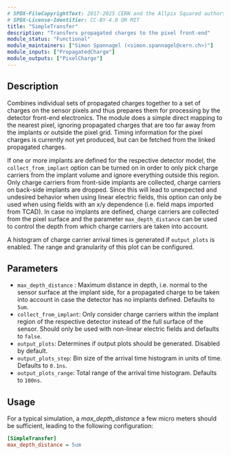 ```yaml
---
# SPDX-FileCopyrightText: 2017-2025 CERN and the Allpix Squared authors
# SPDX-License-Identifier: CC-BY-4.0 OR MIT
title: "SimpleTransfer"
description: "Transfers propagated charges to the pixel front-end"
module_status: "Functional"
module_maintainers: ["Simon Spannagel (<simon.spannagel@cern.ch>)"]
module_inputs: ["PropagatedCharge"]
module_outputs: ["PixelCharge"]
---
```


## Description

Combines individual sets of propagated charges together to a set of charges on the sensor pixels and thus prepares them for processing by the detector front-end electronics. The module does a simple direct mapping to the nearest pixel, ignoring propagated charges that are too far away from the implants or outside the pixel grid. Timing information for the pixel charges is currently not yet produced, but can be fetched from the linked propagated charges.

If one or more implants are defined for the respective detector model, the `collect_from_implant` option can be turned on in order to only pick charge carriers from the implant volume and ignore everything outside this region.
Only charge carriers from front-side implants are collected, charge carriers on back-side implants are dropped.
Since this will lead to unexpected and undesired behavior when using linear electric fields, this option can only be used when using fields with an x/y dependence (i.e. field maps imported from TCAD).
In case no implants are defined, charge carriers are collected from the pixel surface and the parameter `max_depth_distance` can be used to control the depth from which charge carriers are taken into account.

A histogram of charge carrier arrival times is generated if `output_plots` is enabled. The range and granularity of this plot can be configured.

## Parameters

* `max_depth_distance` : Maximum distance in depth, i.e. normal to the sensor surface at the implant side, for a propagated charge to be taken into account in case the detector has no implants defined. Defaults to `5um`.
* `collect_from_implant`: Only consider charge carriers within the implant region of the respective detector instead of the full surface of the sensor. Should only be used with non-linear electric fields and defaults to `false`.
* `output_plots`: Determines if output plots should be generated. Disabled by default.
* `output_plots_step`: Bin size of the arrival time histogram in units of time. Defaults to `0.1ns`.
* `output_plots_range`: Total range of the arrival time histogram. Defaults to `100ns`.

## Usage

For a typical simulation, a *max_depth_distance* a few micro meters should be sufficient, leading to the following configuration:

```ini
[SimpleTransfer]
max_depth_distance = 5um
```
